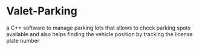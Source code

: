 # Valet-Parking
a C++ software to manage parking lots that allows to check parking spots available and also helps finding the vehicle position by tracking the license plate number
